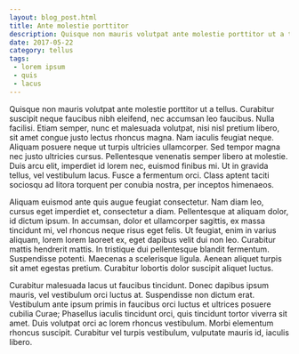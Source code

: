 ```yaml
---
layout: blog_post.html
title: Ante molestie porttitor
description: Quisque non mauris volutpat ante molestie porttitor ut a tellus.
date: 2017-05-22
category: tellus
tags:
 - lorem ipsum
 - quis
 - lacus
---
```


Quisque non mauris volutpat ante molestie porttitor ut a tellus. Curabitur suscipit neque faucibus nibh eleifend, nec accumsan leo faucibus. Nulla facilisi. Etiam semper, nunc et malesuada volutpat, nisi nisl pretium libero, sit amet congue justo lectus rhoncus magna. Nam iaculis feugiat neque. Aliquam posuere neque ut turpis ultricies ullamcorper. Sed tempor magna nec justo ultricies cursus. Pellentesque venenatis semper libero at molestie. Duis arcu elit, imperdiet id lorem nec, euismod finibus mi. Ut in gravida tellus, vel vestibulum lacus. Fusce a fermentum orci. Class aptent taciti sociosqu ad litora torquent per conubia nostra, per inceptos himenaeos.

Aliquam euismod ante quis augue feugiat consectetur. Nam diam leo, cursus eget imperdiet et, consectetur a diam. Pellentesque at aliquam dolor, id dictum ipsum. In accumsan, dolor et ullamcorper sagittis, ex massa tincidunt mi, vel rhoncus neque risus eget felis. Ut feugiat, enim in varius aliquam, lorem lorem laoreet ex, eget dapibus velit dui non leo. Curabitur mattis hendrerit mattis. In tristique dui pellentesque blandit fermentum. Suspendisse potenti. Maecenas a scelerisque ligula. Aenean aliquet turpis sit amet egestas pretium. Curabitur lobortis dolor suscipit aliquet luctus.

Curabitur malesuada lacus ut faucibus tincidunt. Donec dapibus ipsum mauris, vel vestibulum orci luctus at. Suspendisse non dictum erat. Vestibulum ante ipsum primis in faucibus orci luctus et ultrices posuere cubilia Curae; Phasellus iaculis tincidunt orci, quis tincidunt tortor viverra sit amet. Duis volutpat orci ac lorem rhoncus vestibulum. Morbi elementum rhoncus suscipit. Curabitur vel turpis vestibulum, vulputate mauris id, iaculis libero.

